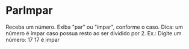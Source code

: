 # ParImpar
Receba um número. Exiba "par" ou "ímpar", conforme o caso.  Dica: um número é ímpar caso possua resto ao ser dividido por 2.  Ex.:  Digite um número: 17 17 é ímpar
